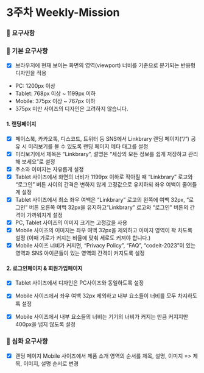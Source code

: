 # 3주차 Weekly-Mission

### 📌 요구사항
### 🔎 기본 요구사항
- [x] 브라우저에 현재 보이는 화면의 영역(viewport) 너비를 기준으로 분기되는 반응형 디자인을 적용 <br />
- PC: 1200px 이상
- Tablet: 768px 이상 ~ 1199px 이하
- Mobile: 375px 이상 ~ 767px 이하
- 375px 미만 사이즈의 디자인은 고려하지 않습니다.

#### 1. 랜딩페이지
- [x] 페이스북, 카카오톡, 디스코드, 트위터 등 SNS에서 Linkbrary 랜딩 페이지(“/”) 공유 시 미리보기를 볼 수 있도록 랜딩 페이지 메타 태그를 설정 <br />
- [x] 미리보기에서 제목은 “Linkbrary”, 설명은 “세상의 모든 정보를 쉽게 저장하고 관리해 보세요”로 설정 <br />
- [x] 주소와 이미지는 자유롭게 설정 <br />
- [x] Tablet 사이즈에서 화면의 너비가 1199px 이하로 작아질 때 “Linkbrary” 로고와 “로그인” 버튼 사이의 간격은 변하지 않게 고정값으로 유지하되 좌우 여백이 줄어들게 설정 <br />
- [x] Tablet 사이즈에서 최소 좌우 여백은 “Linkbrary” 로고의 왼쪽에 여백 32px, “로그인” 버튼 오른쪽 여백 32px을 유지하고“Linkbrary” 로고와 “로그인" 버튼의 간격이 가까워지게 설정 <br />
- [x] PC, Tablet 사이즈의 이미지 크기는 고정값을 사용 <br />
- [x] Mobile 사이즈의 이미지는 좌우 여백 32px을 제외하고 이미지 영역이 꽉 차도록 설정 (이때 가로가 커지는 비율에 맞춰 세로도 커져야 합니다.) <br />
- [x] Mobile 사이즈 너비가 커지면, “Privacy Policy”, “FAQ”, “codeit-2023”이 있는 영역과 SNS 아이콘들이 있는 영역의 간격이 커지도록 설정 <br />

#### 2. 로그인페이지 & 회원가입페이지
- [x] Tablet 사이즈에서 디자인은 PC사이즈와 동일하도록 설정 <br />
- [x] Mobile 사이즈에서 좌우 여백 32px 제외하고 내부 요소들이 너비를 모두 차지하도록 설정 <br />
- [x] Mobile 사이즈에서 내부 요소들의 너비는 기기의 너비가 커지는 만큼 커지지만 400px을 넘지 않도록 설정 <br />


### 🔎 심화 요구사항
- [x] 랜딩 페이지 Mobile 사이즈에서 제품 소개 영역의 순서를 제목, 설명, 이미지 => 제목, 이미지, 설명 순서로 변경